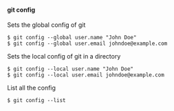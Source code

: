 #### git config
Sets the global config of git
```
$ git config --global user.name "John Doe"
$ git config --global user.email johndoe@example.com
```

Sets the local config of git in a directory
```
$ git config --local user.name "John Doe"
$ git config --local user.email johndoe@example.com
```

List all the config
```
$ git config --list
```